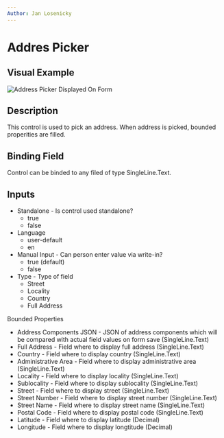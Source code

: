 ```yaml
---
Author: Jan Losenicky
---
```


# Addres Picker

## Visual Example

![Address Picker Displayed On Form](/.attachments/Controls/addresspickercontrol.png)

## Description

This control is used to pick an address. When address is picked, bounded properities are filled.

## Binding Field

Control can be binded to any filed of type SingleLine.Text.

## Inputs

- Standalone - Is control used standalone?
    - true
    - false
- Language
    - user-default
    - en
- Manual Input - Can person enter value via write-in?
    - true (default)
    - false
- Type - Type of field
    - Street
    - Locality
    - Country
    - Full Address

Bounded Properties
- Address Components JSON - JSON of address components which will be compared with actual field values on form save (SingleLine.Text)
- Full Address - Field where to display full address (SingleLine.Text)
- Country - Field where to display country (SingleLine.Text)
- Administrative Area - Field where to display administrative area (SingleLine.Text)
- Locality - Field where to display locality (SingleLine.Text)
- Sublocality - Field where to display sublocality (SingleLine.Text)
- Street - Field where to display street (SingleLine.Text)
- Street Number - Field where to display street number (SingleLine.Text)
- Street Name - Field where to display street name (SingleLine.Text)
- Postal Code - Field where to display postal code (SingleLine.Text)
- Latitude - Field where to display latitude (Decimal)
- Longitude - Field where to display longtitude (Decimal)

